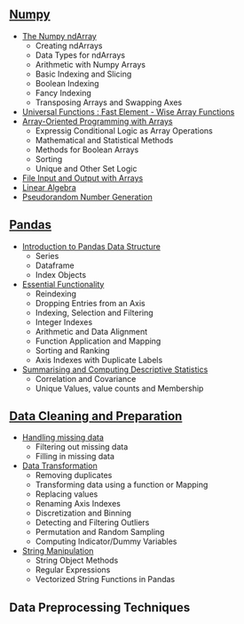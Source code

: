 ## [Numpy]()
  - [The Numpy ndArray]()
    - Creating ndArrays 
    - Data Types for ndArrays
    - Arithmetic with Numpy Arrays
    - Basic Indexing and Slicing
    - Boolean Indexing
    - Fancy Indexing
    - Transposing Arrays and Swapping Axes
  - [Universal Functions : Fast Element - Wise Array Functions]()
  - [Array-Oriented Programming with Arrays]()
    -  Expressig Conditional Logic as Array Operations
    -  Mathematical and Statistical Methods
    -  Methods for Boolean Arrays
    -  Sorting
    -  Unique and Other Set Logic
  - [File Input and Output with Arrays]()
  - [Linear Algebra]()
  - [Pseudorandom Number Generation]() 


## [Pandas]()
  - [Introduction to Pandas Data Structure]()
    - Series
    - Dataframe
    - Index Objects
  - [Essential Functionality]()
    - Reindexing
    - Dropping Entries from an Axis
    - Indexing, Selection and Filtering
    - Integer Indexes
    - Arithmetic and Data Alignment
    - Function Application and Mapping
    - Sorting and Ranking
    - Axis Indexes with Duplicate Labels
  - [Summarising and Computing Descriptive Statistics]()
    - Correlation and Covariance
    - Unique Values, value counts and Membership    


## [Data Cleaning and Preparation]()

- [Handling missing data]()
  - Filtering out missing data
  - Filling in missing data
- [Data Transformation]()
  - Removing duplicates
  - Transforming data using a function or Mapping
  - Replacing values
  - Renaming Axis Indexes
  - Discretization and Binning
  - Detecting and Filtering Outliers
  - Permutation and Random Sampling
  - Computing Indicator/Dummy Variables
- [String Manipulation]()
  - String Object Methods
  - Regular Expressions
  - Vectorized String Functions in Pandas     




## Data Preprocessing Techniques

